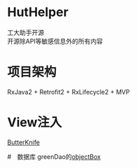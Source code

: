 # HutHelper
工大助手开源  
开源除API等敏感信息外的所有内容

# 项目架构
RxJava2 + Retrofit2 + RxLifecycle2 + MVP

# View注入
[ButterKnife](http://jakewharton.github.io/butterknife/)

#　数据库
greenDao的[objectBox](http://greenrobot.org/)
